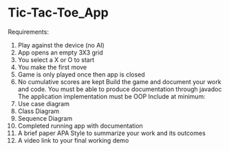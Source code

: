 # Tic-Tac-Toe_App
Requirements:
1.	Play against the device (no AI)
2.	App opens an empty 3X3 grid
3.	You select a X or O to start
4.	You make the first move
5.	Game is only played once then app is closed
6.	No cumulative scores are kept
Build the game and document your work and code.  You must be able to produce documentation through javadoc
The application implementation must be OOP
Include at minimum:
1.	Use case diagram
2.	Class Diagram
3.	Sequence Diagram
4.	Completed running app with documentation
5.	A brief paper APA Style to summarize your work and its outcomes
6.	A video link to your final working demo
